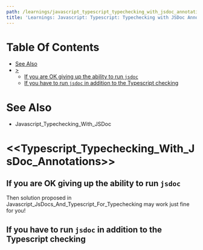 ```yaml
---
path: /learnings/javascript_typescript_typechecking_with_jsdoc_annotations
title: 'Learnings: Javascript: Typescript: Typechecking with JSDoc Annotations'
---
```

# Table Of Contents

<!-- toc -->

- [See Also](#see-also)
- [>](#)
  * [If you are OK giving up the ability to run `jsdoc`](#if-you-are-ok-giving-up-the-ability-to-run-jsdoc)
  * [If you have to run `jsdoc` in addition to the Typescript checking](#if-you-have-to-run-jsdoc-in-addition-to-the-typescript-checking)

<!-- tocstop -->

# See Also

  * Javascript_Typechecking_With_JSDoc

# <<Typescript_Typechecking_With_JsDoc_Annotations>>

## If you are OK giving up the ability to run `jsdoc`

Then solution proposed in Javascript_JsDocs_And_Typescript_For_Typechecking may work just fine for you!

## If you have to run `jsdoc` in addition to the Typescript checking



